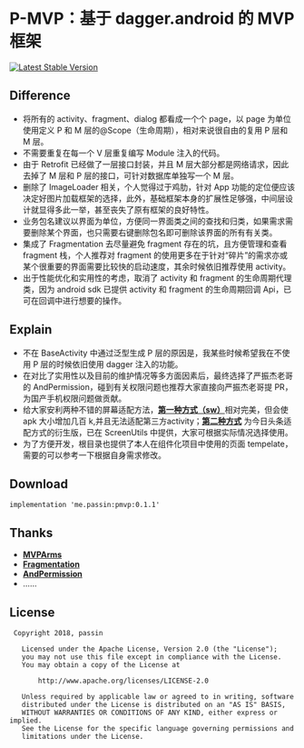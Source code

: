 <h1 >P-MVP：基于 dagger.android 的 MVP 框架 </h1>

<p>
   <a href="https://bintray.com/passin95/maven/P-MVP/0.1.1">
    <img src="https://img.shields.io/badge/Jcenter-v0.1.1-brightgreen.svg?style=flat-square" alt="Latest Stable Version" />
  </a>
</p>


## Difference

- 将所有的 activity、fragment、dialog 都看成一个个 page，以 page 为单位使用定义 P 和 M 层的@Scope（生命周期），相对来说很自由的复用 P 层和 M 层。
- 不需要重复在每一个 V 层重复编写 Module 注入的代码。
- 由于 Retrofit 已经做了一层接口封装，并且 M 层大部分都是网络请求，因此去掉了 M 层和 P 层的接口，可针对数据库单独写一个 M 层。
- 删除了 ImageLoader 相关，个人觉得过于鸡肋，针对 App 功能的定位便应该决定好图片加载框架的选择，此外，基础框架本身的扩展性足够强，中间层设计就显得多此一举，甚至丧失了原有框架的良好特性。
- 业务包名建议以界面为单位，方便同一界面类之间的查找和归类，如果需求需要删除某个界面，也只需要右键删除包名即可删除该界面的所有有关类。
- 集成了 Fragmentation 去尽量避免 fragment 存在的坑，且方便管理和查看 fragment 栈，个人推荐对 fragment 的使用更多在于针对“碎片”的需求亦或某个很重要的界面需要比较快的启动速度，其余时候依旧推荐使用 activity。
- 出于性能优化和实用性的考虑，取消了 activity 和 fragment 的生命周期代理类，因为 android sdk 已提供 activity 和 fragment 的生命周期回调 Api，已可在回调中进行想要的操作。

## Explain
- 不在 BaseActivity 中通过泛型生成 P 层的原因是，我某些时候希望我在不使用 P 层的时候依旧使用 dagger 注入的功能。
- 在对比了实用性以及目前的维护情况等多方面因素后，最终选择了严振杰老哥的 AndPermission，碰到有关权限问题也推荐大家直接向严振杰老哥提 PR，为国产手机权限问题做贡献。
- 给大家安利两种不错的屏幕适配方法，[**第一种方式（sw）**](https://blog.csdn.net/fesdgasdgasdg/article/details/78108169)相对完美，但会使 apk 大小增加几百 k,并且无法适配第三方activity；[**第二种方式**](https://www.jianshu.com/p/d09a8961d6ec) 为今日头条适配方式的衍生版，已在 ScreenUtils 中提供，大家可根据实际情况选择使用。
- 为了方便开发，根目录也提供了本人在组件化项目中使用的页面 tempelate，需要的可以参考一下根据自身需求修改。

## Download

```
implementation 'me.passin:pmvp:0.1.1'
```

## Thanks

* [**MVPArms**](https://github.com/JessYanCoding/MVPArms)
* [**Fragmentation**](https://github.com/YoKeyword/Fragmentation)
* [**AndPermission**](https://github.com/yanzhenjie/AndPermission)
* ……


## License
``` 
 Copyright 2018, passin
  
   Licensed under the Apache License, Version 2.0 (the "License");
   you may not use this file except in compliance with the License.
   You may obtain a copy of the License at 
 
       http://www.apache.org/licenses/LICENSE-2.0 

   Unless required by applicable law or agreed to in writing, software
   distributed under the License is distributed on an "AS IS" BASIS,
   WITHOUT WARRANTIES OR CONDITIONS OF ANY KIND, either express or implied.
   See the License for the specific language governing permissions and
   limitations under the License.
```
